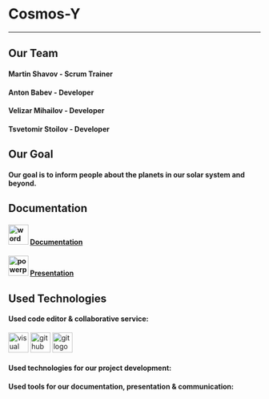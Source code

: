 # Cosmos-Y
  
<hr>

## Our Team
 
#### Martin Shavov - Scrum Trainer
#### Anton Babev - Developer
#### Velizar Mihailov - Developer
#### Tsvetomir Stoilov - Developer

## Our Goal

#### Our goal is to inform people about the planets in our solar system and beyond.

## Documentation

#### <img src= "https://upload.wikimedia.org/wikipedia/commons/f/fd/Microsoft_Office_Word_%282019%E2%80%93present%29.svg" height='40' width='40' alt="word logo"> [Documentation](documents/cosmos-Y_documentation.docx)
#### <img src= "https://upload.wikimedia.org/wikipedia/commons/0/0d/Microsoft_Office_PowerPoint_%282019%E2%80%93present%29.svg" height='40' width='40' alt="powerpoint logo"> [Presentation](documents/Cosmos-Y_presentation.pptx)

## Used Technologies

#### Used code editor & collaborative service: 
<img src="https://upload.wikimedia.org/wikipedia/commons/5/59/Visual_Studio_Icon_2019.svg" height='40' width='40' alt="visual studio logo">
<img src="https://img.icons8.com/?size=256&id=bVGqATNwfhYq&format=png "height='40' width='40' alt="github logo">
<img src="https://img.icons8.com/?size=256&id=20906&format=png "height='40' width='40'alt="git logo">

#### Used technologies for our project development:


#### Used tools for our documentation, presentation & communication: